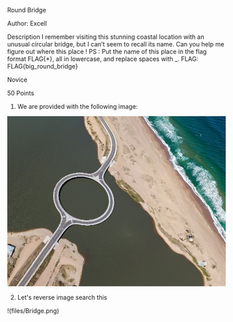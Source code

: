 Round Bridge

Author: Excell

Description
I remember visiting this stunning coastal location with an unusual circular bridge, but I can’t seem to recall
its name. Can you help me figure out where this place ! PS : Put the name of this place in the flag format
FLAG{*}, all in lowercase, and replace spaces with _. FLAG: FLAG{big_round_bridge}

Novice

50 Points

1. We are provided with the following image:

![Round Bridge](files/round_bridge.png)

2. Let's reverse image search this

!(files/Bridge.png)

